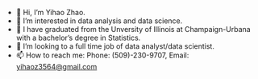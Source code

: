 - 👋 Hi, I’m Yihao Zhao.
- 👀 I’m interested in data analysis and data science.
- 🌱 I have graduated from the Unversity of Illinois at Champaign-Urbana with a bachelor’s degree in Statistics.
- 💞️ I’m looking to a full time job of data analyst/data scientist.
- 📫 How to reach me: Phone: (509)-230-9707, Email: yihaoz3564@gmail.com

<!---
YiruihaoZ/YiruihaoZ is a ✨ special ✨ repository because its `README.md` (this file) appears on your GitHub profile.
You can click the Preview link to take a look at your changes.
--->
